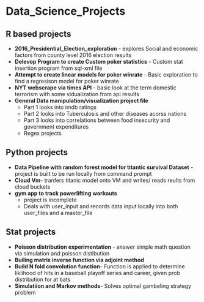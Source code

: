 # Data_Science_Projects

## R based projects
  + **2016_Presidential_Election_exploration** - explores Social and economic factors from county level 2016 election results
  + **Delevop Program to create Custom poker statistics** - Custom stat insertion program from sql-xml file
  +  **Attempt to create linear models for poker winrate** - Basic exploration to find a regresison model for poker winrate
  + **NYT webscrape via times API** - basic look at the term domestic terrorism with some vidualization from api results
  + **General Data manipulation/visualization project file**
      + Part 1 looks into imdb ratings
      + Part 2 looks into Tuberculosis and other diseases acorss nations
      + Part 3 looks into correlations between food insecurity and government expenditures 
    + Regex projects 
## Python projects
  + **Data Pipeline with random forest model for titantic survival Dataset** - project is built to be run locally from command prompt
  + **Cloud Vm**- tranfers titanic model onto VM and writes/ reads reults from cloud buckets 
  + **gym app to track powerlifting workouts**
      + project is incomplete  
      + Deals with user_input and records data input locally into both user_files and a master_file
    
## Stat projects
  + **Poisson distribution experimentation** - answer simple math question via simulation and poisson distibution
  + **Builing matrix inverse function via adjoint method**
  + **Build N fold convolution function**- Function is applied to determine liklihood of hits in a baseball playoff series and career, given prob distribution for at bats
  + **Simulatiion and Markov methods**- Solves optimal gambeling strategy problem
 
